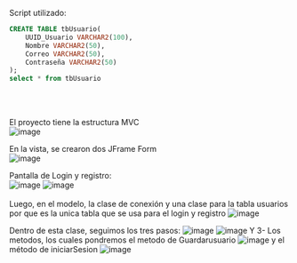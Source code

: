 Script utilizado:

```SQL
CREATE TABLE tbUsuario(
    UUID_Usuario VARCHAR2(100),
    Nombre VARCHAR2(50),
    Correo VARCHAR2(50),
    Contraseña VARCHAR2(50)
);
select * from tbUsuario
```
</br></br>

El proyecto tiene la estructura MVC </br>
![image](https://github.com/user-attachments/assets/29cae166-50ea-40d9-bd2c-7c314d09109f)

En la vista, se crearon dos JFrame Form </br>
![image](https://github.com/user-attachments/assets/3ccc80cf-cd6a-4e6f-9032-972811c21e7b)

Pantalla de Login y registro:</br>
![image](https://github.com/user-attachments/assets/fe1877bb-ad55-4410-b32c-0982b8667708)
![image](https://github.com/user-attachments/assets/e5c9dd71-7470-4a7b-821e-95db84bbdb63)
</br></br>
Luego, en el modelo, la clase de conexión y una clase para la tabla usuarios por que es la unica tabla que se usa para el login y registro
![image](https://github.com/user-attachments/assets/459b2f1d-7c1a-47bc-9f8b-f0826be901fc)

Dentro de esta clase, seguimos los tres pasos:
![image](https://github.com/user-attachments/assets/f35c3fb8-d5ac-4067-9d2d-072fc4c83452)
![image](https://github.com/user-attachments/assets/7536d892-3dfc-47e5-8f4f-2cd692b062a4)
Y 3- Los metodos, los cuales pondremos el metodo de Guardarusuario
![image](https://github.com/user-attachments/assets/2aefdaa8-b032-4a58-addd-e08bb6ad6b6c)
y el método de iniciarSesion
![image](https://github.com/user-attachments/assets/14facfad-d19d-4094-ac44-2f76510d10ec)






